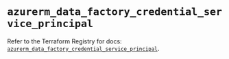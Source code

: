 # `azurerm_data_factory_credential_service_principal`

Refer to the Terraform Registry for docs: [`azurerm_data_factory_credential_service_principal`](https://registry.terraform.io/providers/hashicorp/azurerm/4.27.0/docs/resources/data_factory_credential_service_principal).
